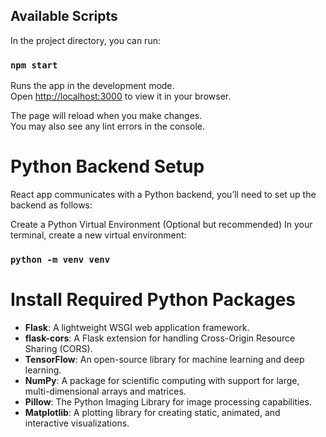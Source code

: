
## Available Scripts

In the project directory, you can run:

### `npm start`

Runs the app in the development mode.\
Open [http://localhost:3000](http://localhost:3000) to view it in your browser.

The page will reload when you make changes.\
You may also see any lint errors in the console.

# Python Backend Setup
React app communicates with a Python backend, you’ll need to set up the backend as follows:

Create a Python Virtual Environment (Optional but recommended)
In your terminal, create a new virtual environment:

### `python -m venv venv`

# Install Required Python Packages

- **Flask**: A lightweight WSGI web application framework.
- **flask-cors**: A Flask extension for handling Cross-Origin Resource Sharing (CORS).
- **TensorFlow**: An open-source library for machine learning and deep learning.
- **NumPy**: A package for scientific computing with support for large, multi-dimensional arrays and matrices.
- **Pillow**: The Python Imaging Library for image processing capabilities.
- **Matplotlib**: A plotting library for creating static, animated, and interactive visualizations.

